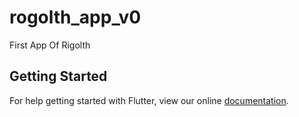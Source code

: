 # rogolth_app_v0

First App Of Rigolth

## Getting Started

For help getting started with Flutter, view our online
[documentation](https://flutter.io/).
